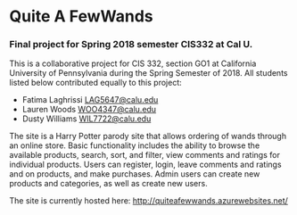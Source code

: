 # Quite A FewWands
### Final project for Spring 2018 semester CIS332 at Cal U.

This is a collaborative project for CIS 332, section GO1 at California University of Pennsylvania during the Spring Semester of 2018. All students listed below contributed equally to this project: 

- Fatima Laghrissi LAG5647@calu.edu
- Lauren Woods WOO4347@calu.edu
- Dusty Williams WIL7722@calu.edu

The site is a Harry Potter parody site that allows ordering of wands through an online store. Basic functionality includes the ability to browse the available products, search, sort, and filter, view comments and ratings for individual products. Users can register, login, leave comments and ratings and on products, and make purchases. Admin users can create new products and categories, as well as create new users. 

The site is currently hosted here: http://quiteafewwands.azurewebsites.net/
